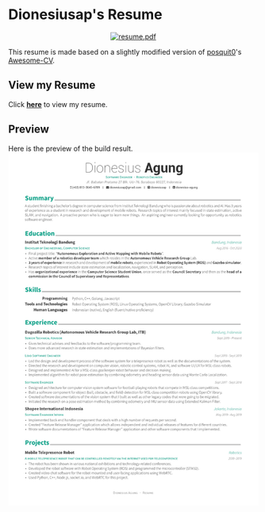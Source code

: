 # Dionesiusap's Resume
<div align="center">
  <a href="https://raw.githubusercontent.com/dionesiusap/resume/master/src/resume.pdf">
    <img alt="resume.pdf" src="https://img.shields.io/badge/resume-pdf-green.svg" />
  </a>
</div>

This resume is made based on a slightly modified version of [posquit0](https://github.com/posquit0)'s [Awesome-CV](https://github.com/posquit0/Awesome-CV).

## View my Resume
Click **[here](https://raw.githubusercontent.com/dionesiusap/resume/master/src/resume.pdf)** to view my resume.

## Preview
Here is the preview of the build result.  
![preview](preview_01.jpg)
